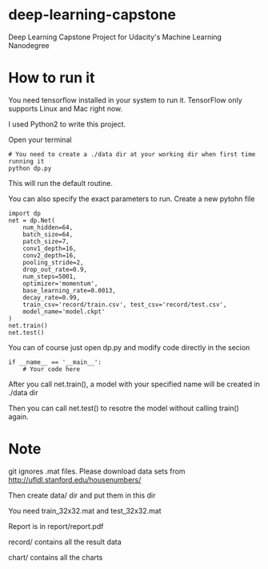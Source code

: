 # deep-learning-capstone
Deep Learning Capstone Project for Udacity's Machine Learning Nanodegree

# How to run it
You need tensorflow installed in your system to run it. TensorFlow only supports Linux and Mac right now.

I used Python2 to write this project.

Open your terminal
```
# You need to create a ./data dir at your working dir when first time running it
python dp.py
```
This will run the default routine.

You can also specify the exact parameters to run. Create a new pytohn file
```
import dp
net = dp.Net(
	num_hidden=64,
	batch_size=64,
	patch_size=7,
	conv1_depth=16,
	conv2_depth=16,
	pooling_stride=2,
	drop_out_rate=0.9,
	num_steps=5001,
	optimizer='momentum',
	base_learning_rate=0.0013,
	decay_rate=0.99,
	train_csv='record/train.csv', test_csv='record/test.csv',
	model_name='model.ckpt'
)
net.train()
net.test()
```
You can of course just open dp.py and modify code directly in the secion
```
if __name__ == '__main__':
    # Your code here
```
After you call net.train(), a model with your specified name will be created in ./data dir

Then you can call net.test() to resotre the model without calling train() again.

# Note
git ignores .mat files. Please download data sets from http://ufldl.stanford.edu/housenumbers/

Then create data/ dir and put them in this dir

You need train_32x32.mat and test_32x32.mat

Report is in report/report.pdf

record/ contains all the result data

chart/ contains all the charts


